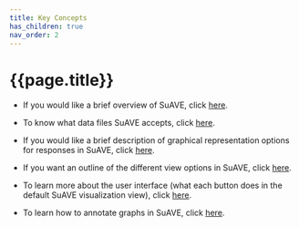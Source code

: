 ```yaml
---
title: Key Concepts
has_children: true
nav_order: 2
---
```


# {{page.title}}

- If you would like a brief overview of SuAVE, click [here](https://suave-ucsd.github.io/SuAVE-Documentation/suave_surveys.html).

- To know what data files SuAVE accepts, click [here](https://suave-ucsd.github.io/SuAVE-Documentation/survey_data_files_sources.html).

- If you would like a brief description of graphical representation options for responses in SuAVE, click [here](https://suave-ucsd.github.io/SuAVE-Documentation/graphic_representation_survey.html).

- If you want an outline of the different view options in SuAVE, click [here](https://suave-ucsd.github.io/SuAVE-Documentation/data_views.html).

- To learn more about the user interface (what each button does in the default SuAVE visualization view), click [here](https://suave-ucsd.github.io/SuAVE-Documentation/ui_components.html).

- To learn how to annotate graphs in SuAVE, click [here](https://suave-ucsd.github.io/SuAVE-Documentation/annotations.html).


